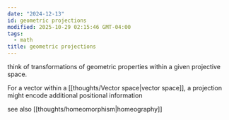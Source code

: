 ```yaml
---
date: "2024-12-13"
id: geometric projections
modified: 2025-10-29 02:15:46 GMT-04:00
tags:
  - math
title: geometric projections
---
```


think of transformations of geometric properties within a given projective space.

For a vector within a [[thoughts/Vector space|vector space]], a projection might encode additional positional information

see also [[thoughts/homeomorphism|homeography]]
